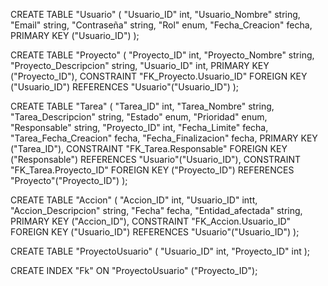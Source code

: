 CREATE TABLE "Usuario" (
  "Usuario_ID" int,
  "Usuario_Nombre" string,
  "Email" string,
  "Contraseña" string,
  "Rol" enum,
  "Fecha_Creacion" fecha,
  PRIMARY KEY ("Usuario_ID")
);

CREATE TABLE "Proyecto" (
  "Proyecto_ID" int,
  "Proyecto_Nombre" string,
  "Proyecto_Descripcion" string,
  "Usuario_ID" int,
  PRIMARY KEY ("Proyecto_ID"),
  CONSTRAINT "FK_Proyecto.Usuario_ID"
    FOREIGN KEY ("Usuario_ID")
      REFERENCES "Usuario"("Usuario_ID")
);

CREATE TABLE "Tarea" (
  "Tarea_ID" int,
  "Tarea_Nombre" string,
  "Tarea_Descripcion" string,
  "Estado" enum,
  "Prioridad" enum,
  "Responsable" string,
  "Proyecto_ID" int,
  "Fecha_Limite" fecha,
  "Tarea_Fecha_Creacion" fecha,
  "Fecha_Finalizacion" fecha,
  PRIMARY KEY ("Tarea_ID"),
  CONSTRAINT "FK_Tarea.Responsable"
    FOREIGN KEY ("Responsable")
      REFERENCES "Usuario"("Usuario_ID"),
  CONSTRAINT "FK_Tarea.Proyecto_ID"
    FOREIGN KEY ("Proyecto_ID")
      REFERENCES "Proyecto"("Proyecto_ID")
);

CREATE TABLE "Accion" (
  "Accion_ID" int,
  "Usuario_ID" intt,
  "Accion_Descripcion" string,
  "Fecha" fecha,
  "Entidad_afectada" string,
  PRIMARY KEY ("Accion_ID"),
  CONSTRAINT "FK_Accion.Usuario_ID"
    FOREIGN KEY ("Usuario_ID")
      REFERENCES "Usuario"("Usuario_ID")
);

CREATE TABLE "ProyectoUsuario" (
  "Usuario_ID" int,
  "Proyecto_ID" int
);

CREATE INDEX "Fk" ON  "ProyectoUsuario" ("Proyecto_ID");

